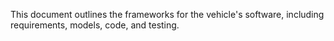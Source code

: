This document outlines the frameworks for the vehicle's software, including requirements, models, code, and testing.

